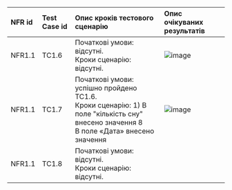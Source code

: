 |NFR id|Test Case id|Опис кроків тестового сценарію|Опис очікуваних результатів|
|:-|:-|:-|:-|
|NFR1.1 |TC1.6 |Початкові умови: відсутні. <br> Кроки сценарію: відсутні. |![image](https://user-images.githubusercontent.com/79566284/197552425-d5a11cbf-fe85-41e0-8cc7-f12d30d3d6a8.png)|
|NFR1.1 |TC1.7 |Початкові умови: успішно пройдено TC1.6. <br> Кроки сценарію: 1) В поле "кількість сну" внесено значення 8<br> В поле «Дата» внесено значення <br> |![image](https://user-images.githubusercontent.com/79566284/197552220-64935e15-2a6b-4d15-ac01-761b821fa03d.png)|
|NFR1.1 |TC1.8 |Початкові умови: відсутні. <br> Кроки сценарію: відсутні. ||

